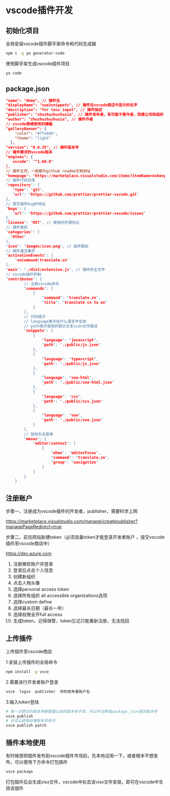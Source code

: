 # vscode插件开发

## 初始化项目

全局安装vscode插件脚手架命令和代码生成器

```bash
npm i -g yo generator-code
```

使用脚手架生成vscode插件项目

```bash
yo code
```

## package.json

```json
"name": "demo", // 插件名
"displayName": "vue3snippets", // 插件在vscode商店中显示的名字
"description": "for less input", // 插件描述
"publisher": "zhuzhuzhuzhuxia", // 插件发布者，有可能不是作者，而是公司和组织
"author": "zhuzhuzhuzhuxia", // 插件作者
// vscode商城使用的横幅
"galleryBanner": {
    "color": "#ffe04b",
    "theme": "light"
  },
"version": "0.0.35", // 插件版本号
// 插件要求的vscode版本
"engines": { 
   vscode": "^1.60.0"
},
// 插件主页，一般都为github readme文档地址
"homepage": "https://marketplace.visualstudio.com/items?itemName=esbenp.prettier-vscode",
// 插件代码仓库
"repository": {
   "type": "git",
   "url": "https://github.com/prettier/prettier-vscode.git"
},
// 提交插件bug的地址
"bugs": {
   "url": "https://github.com/prettier/prettier-vscode/issues"
},
"license": "MIT", // 使用的开源协议
// 插件类别
"categories": [
  "Other"
],
"icon": "images/icon.png", // 插件图标
// 插件激活事件
"activationEvents": [
	"onCommand:translate.zn"
],
"main": "./dist/extension.js", // 插件的主文件
// vscode插件机制
"contributes": {
        // 注册vscode命令
		"commands": [
			{
				"command": "translate.zn",
				"title": "translate cn to en"
			}
		],
        // 代码提示  
        // language表示在什么语言中生效 
        // path表示使用的提示文本json文件路径
		"snippets": [ 
			{
				"language": "javascript",
				"path": "./public/js.json"
			},
			{
				"language": "typescript",
				"path": "./public/js.json"
			},
			{
				"language": "vue-html",
				"path": "./public/vue-html.json"
			},
			{
				"language": "css",
				"path": "./public/css.json"
			},
			{
				"language": "vue",
				"path": "./public/vue.json"
			}
		],
        // 鼠标右击菜单
		"menus": { 
			"editor/context": [
				{
					"when": "editorFocus",
					"command": "translate.zn",
					"group": "navigation"
				}
			]
		}
	}
```

## 注册账户

步骤一，注册成为vscode插件的开发者，publisher，需要科学上网

https://marketplace.visualstudio.com/manage/createpublisher?managePageRedirect=true

步骤二，前往网站新建token（必须具备token才能登录开发者账户 ，提交vscode插件至vscode商店中）

https://dev.azure.com

1. 注册微软账户并登录
2. 登录后点击个人信息
3. 创建新组织
4. 点击人物头像
5. 选择personal  access  token
6. 选择所有组织 all accessible organizations选项
7. 选择custom define
8. 选择最长日期（最长一年）
9. 选择权限全开full access
10. 生成token，记得保管，token忘记只能重新注册，无法找回

## 上传插件

上传插件至vscode商店

1.安装上传插件的全局命令

```sh
npm install -g vsce
```

2.需要进行开发者账户登录

```sh
vsce  login  publisher  你的发布者账户名
```

3.输入token登陆

```sh
# 每一次提交的版本号都要跟以前的版本号不同，可以手动修改package.json里的版本号
vsce publish
# 也可以使用自增版本号命令
vsce publish patch 
```

## 插件本地使用

有时候想把插件发布到vscode插件市场前，先本地试用一下，或者根本不想发布，可以使用下方命令打包插件

```sh
vsce package
```

打包插件后会生成visx文件，vscode中右击该visx文件安装，即可在vscode中生效该插件



